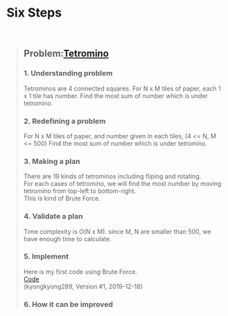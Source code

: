 # Six Steps
<br />

> ## Problem:[Tetromino](https://www.acmicpc.net/problem/14500)
>
> ### 1. Understanding problem
> Tetrominos are 4 connected squares.
> For N x M tiles of paper, each 1 x 1 tile has number.
> Find the most sum of number which is under tetromino.
> ### 2. Redefining a problem
> For N x M tiles of paper, and number given in each tiles, (4 <= N, M <= 500)
> Find the most sum of number which is under tetromino.
> ### 3. Making a plan
> There are 19 kinds of tetrominos including fliping and rotating.  
> For each cases of tetromino, we will find the most number by moving tetromino from top-left to bottom-right.  
> This is kind of Brute Force.
> ### 4. Validate a plan
> Time complexity is O(N x M). since M, N are smaller than 500, we have enough time to calculate.
> ### 5. Implement
> Here is my first code using Brute Force.  
> [Code](https://github.com/kyongkyong289/Algorithm/blob/kyongkyong289/Brute_Force/Tetromino_14500/Tetromino_14500_kyongkyong289.py)  
> (kyongkyong289, Version #1, 2019-12-18)
> ### 6. How it can be improved
>
>
>

